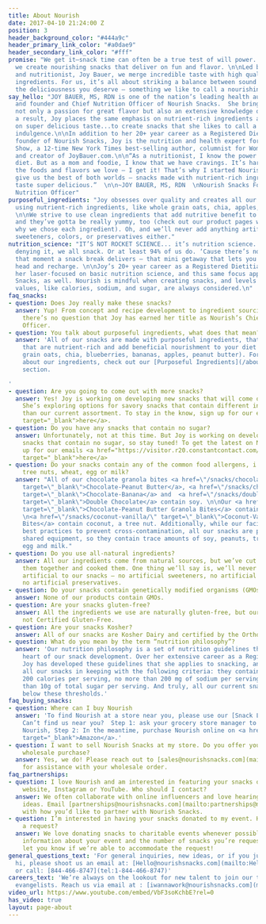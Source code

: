 ```yaml
---
title: About Nourish
date: 2017-04-10 21:24:00 Z
position: 3
header_background_color: "#444a9c"
header_primary_link_color: "#a0dae9"
header_secondary_link_color: "#fff"
promise: "We get it—snack time can often be a true test of will power. That’s why
  we create nourishing snacks that deliver on fun and flavor. \n\nLed by our founder
  and nutritionist, Joy Bauer, we merge incredible taste with high quality, purposeful
  ingredients. For us, it’s all about striking a balance between sound nutrition and
  the deliciousness you deserve – something we like to call a nourishing indulgence."
say_hello: "JOY BAUER, MS, RDN is one of the nation’s leading health authorities,
  and founder and Chief Nutrition Officer of Nourish Snacks.  She brings to the table
  not only a passion for great flavor but also an extensive knowledge of health. As
  a result, Joy places the same emphasis on nutrient-rich ingredients as she does
  on super delicious taste...to create snacks that she likes to call a nourishing
  indulgence.\n\nIn addition to her 20+ year career as a Registered Dietitian and
  founder of Nourish Snacks, Joy is the nutrition and health expert for NBC’s TODAY
  Show, a 12-time New York Times best-selling author, columnist for Woman’s Day Magazine,
  and creator of JoyBauer.com.\n\n“As a nutritionist, I know the power of the perfect
  diet. But as a mom and foodie, I know that we have cravings. It’s hard to give up
  the foods and flavors we love – I get it! That’s why I started Nourish Snacks to
  give us the best of both worlds – snacks made with nutrient-rich ingredients that
  taste super delicious.”  \n\n~JOY BAUER, MS, RDN  \nNourish Snacks Founder & Chief
  Nutrition Officer"
purposeful_ingredients: "Joy obsesses over quality and creates all our snack recipes
  using nutrient-rich ingredients, like whole grain oats, chia, apples, and bananas.
  \n\nWe strive to use clean ingredients that add nutritive benefit to your diet,
  and they’ve gotta be really yummy, too (check out our product pages where we explain
  why we chose each ingredient). Oh, and we’ll never add anything artificial, be it
  sweeteners, colors, or preservatives either."
nutrition_science: "IT’S NOT ROCKET SCIENCE... it’s nutrition science. There’s no
  denying it, we all snack. Or at least 94% of us do. ‘Cause there’s nothing like
  that moment a snack break delivers – that mini getaway that lets you clear your
  head and recharge. \n\nJoy’s 20+ year career as a Registered Dietitian has kept
  her laser-focused on basic nutrition science, and this same focus applies at Nourish
  Snacks, as well. Nourish is mindful when creating snacks, and levels of key nutritional
  values, like calories, sodium, and sugar, are always considered.\n"
faq_snacks:
- question: Does Joy really make these snacks?
  answer: Yup! From concept and recipe development to ingredient sourcing and production,
    there’s no question that Joy has earned her title as Nourish’s Chief Nutrition
    Officer.
- question: You talk about purposeful ingredients, what does that mean?
  answer: 'All of our snacks are made with purposeful ingredients, that is, ingredients
    that are nutrient-rich and add beneficial nourishment to your diet (think: whole
    grain oats, chia, blueberries, bananas, apples, peanut butter). For specific information
    about our ingredients, check out our [Purposeful Ingredients](/about#beliefs)
    section.

'
- question: Are you going to come out with more snacks?
  answer: Yes! Joy is working on developing new snacks that will come out very soon.
    She’s exploring options for savory snacks that contain different ingredient combinations
    than our current assortment. To stay in the know, sign up for our emails <a href="https://visitor.r20.constantcontact.com/manage/optin?v=001yJAGJ9gIPVoGtgfAj97rC3H9sAHnkvfwxX7zMWUWubWuaMnt9MRb3nU5DiQzODwKM6loxQi5r29dbk7-BUv1QAMySLruQjdJAbP3MdUDBrI%3D"
    target="_blank">here</a>.
- question: Do you have any snacks that contain no sugar?
  answer: Unfortunately, not at this time. But Joy is working on developing new savory
    snacks that contain no sugar, so stay tuned! To get the latest on Nourish, sign
    up for our emails <a href="https://visitor.r20.constantcontact.com/manage/optin?v=001yJAGJ9gIPVoGtgfAj97rC3H9sAHnkvfwxX7zMWUWubWuaMnt9MRb3nU5DiQzODwKM6loxQi5r29dbk7-BUv1QAMySLruQjdJAbP3MdUDBrI%3D"
    target="_blank">here</a>
- question: Do your snacks contain any of the common food allergens, i.e. soy, peanuts,
    tree nuts, wheat, egg or milk?
  answer: "All of our chocolate granola bites <a href=\"/snacks/chocolate-peanut-butter/\"
    target=\"_blank\">Chocolate-Peanut Butter</a>, <a href=\"/snacks/chocolate-banana/\"
    target=\"_blank\">Chocolate-Banana</a> and  <a href=\"/snacks/double-chocolate/\"
    target=\"_blank\">Double Chocolate</a> contain soy. \n\nOur <a href=\"/snacks/chocolate-peanut-butter/\"
    target=\"_blank\">Chocolate-Peanut Butter Granola Bites</a> contain peanuts. Our
    \n<a href=\"/snacks/coconut-vanilla/\" target=\"_blank\">Coconut-Vanilla Granola
    Bites</a> contain coconut, a tree nut. Additionally, while our facility exercises
    best practices to prevent cross-contamination, all our snacks are produced on
    shared equipment, so they contain trace amounts of soy, peanuts, tree nuts, wheat,
    egg and milk."
- question: Do you use all-natural ingredients?
  answer: All our ingredients come from natural sources, but we’ve cut them up, mixed
    them together and cooked them. One thing we’ll say is, we’ll never add anything
    artificial to our snacks – no artificial sweeteners, no artificial colors, and
    no artificial preservatives.
- question: Do your snacks contain genetically modified organisms (GMOs)?
  answer: None of our products contain GMOs.
- question: Are your snacks gluten-free?
  answer: All the ingredients we use are naturally gluten-free, but our snacks are
    not Certified Gluten-Free.
- question: Are your snacks Kosher?
  answer: All of our snacks are Kosher Dairy and certified by the Orthodox Union (OU).
- question: What do you mean by the term “nutrition philosophy”?
  answer: 'Our nutrition philosophy is a set of nutrition guidelines that lie at the
    heart of our snack development. Over her extensive career as a Registered Dietitian,
    Joy has developed these guidelines that she applies to snacking, and has created
    all our snacks in keeping with the following criteria: they contain no more than
    200 calories per serving, no more than 200 mg of sodium per serving, and no more
    than 10g of total sugar per serving. And truly, all our current snacks fall well
    below these thresholds.'
faq_buying_snacks:
- question: Where can I buy Nourish
  answer: 'To find Nourish at a store near you, please use our [Snack Locator](/locator).
    Can’t find us near you?  Step 1: ask your grocery store manager to start carrying
    Nourish, Step 2: In the meantime, purchase Nourish online on <a href="https://www.amazon.com/stores/page/D64280CE-8C4B-40C2-B50D-0C58E5B72679"
    target="_blank">Amazon</a>.'
- question: I want to sell Nourish Snacks at my store. Do you offer your snacks for
    wholesale purchase?
  answer: Yes, we do! Please reach out to [sales@nourishsnacks.com](mailto:sales@nourishsnacks.com)
    for assistance with your wholesale order.
faq_partnerships:
- question: I love Nourish and am interested in featuring your snacks on my blog,
    website, Instagram or YouTube. Who should I contact?
  answer: We often collaborate with online influencers and love hearing your creative
    ideas. Email [partnerships@nourishsnacks.com](mailto:partnerships@nourishsnacks.com)
    with how you’d like to partner with Nourish Snacks.
- question: I’m interested in having your snacks donated to my event. How can I make
    a request?
  answer: We love donating snacks to charitable events whenever possible. Please email [info@nourishsnacks.com](mailto:info@nourishsnacks.com) with
    information about your event and the number of snacks you’re requesting. We’ll
    let you know if we’re able to accommodate the request!
general_questions_text: 'For general inquiries, new ideas, or if you just wanna say
  hi, please shoot us an email at: [Hello@nourishsnacks.com](mailto:Hello@nourishsnacks.com)
  or call: [844-466-8747](tel:1-844-466-8747)'
careers_text: 'We’re always on the lookout for new talent to join our team of snack
  evangelists. Reach us via email at : [iwannawork@nourishsnacks.com](mailto:iwannawork@nourishsnacks.com)'
video_url: https://www.youtube.com/embed/VbF3soKchbE?rel=0
has_video: true
layout: page-about
---
```



